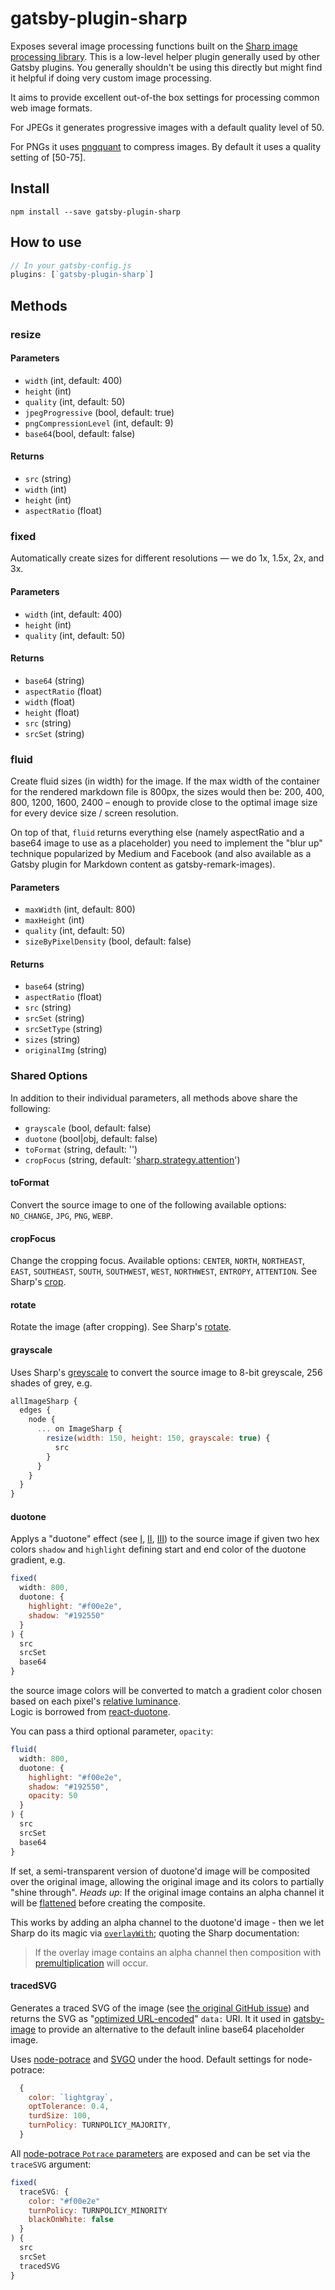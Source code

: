 # gatsby-plugin-sharp

Exposes several image processing functions built on the
[Sharp image processing library](https://github.com/lovell/sharp). This is a
low-level helper plugin generally used by other Gatsby plugins. You generally
shouldn't be using this directly but might find it helpful if doing very custom
image processing.

It aims to provide excellent out-of-the box settings for processing common web
image formats.

For JPEGs it generates progressive images with a default quality level of 50.

For PNGs it uses [pngquant](https://github.com/pornel/pngquant) to compress
images. By default it uses a quality setting of [50-75].

## Install

`npm install --save gatsby-plugin-sharp`

## How to use

```javascript
// In your gatsby-config.js
plugins: [`gatsby-plugin-sharp`]
```

## Methods

### resize

#### Parameters

- `width` (int, default: 400)
- `height` (int)
- `quality` (int, default: 50)
- `jpegProgressive` (bool, default: true)
- `pngCompressionLevel` (int, default: 9)
- `base64`(bool, default: false)

#### Returns

- `src` (string)
- `width` (int)
- `height` (int)
- `aspectRatio` (float)

### fixed

Automatically create sizes for different resolutions — we do 1x, 1.5x, 2x, and
3x.

#### Parameters

- `width` (int, default: 400)
- `height` (int)
- `quality` (int, default: 50)

#### Returns

- `base64` (string)
- `aspectRatio` (float)
- `width` (float)
- `height` (float)
- `src` (string)
- `srcSet` (string)

### fluid

Create fluid sizes (in width) for the image. If the max width of the container for the
rendered markdown file is 800px, the sizes would then be: 200, 400, 800, 1200,
1600, 2400 – enough to provide close to the optimal image size for every device
size / screen resolution.

On top of that, `fluid` returns everything else (namely aspectRatio and
a base64 image to use as a placeholder) you need to implement the "blur up"
technique popularized by Medium and Facebook (and also available as a Gatsby
plugin for Markdown content as gatsby-remark-images).

#### Parameters

- `maxWidth` (int, default: 800)
- `maxHeight` (int)
- `quality` (int, default: 50)
- `sizeByPixelDensity` (bool, default: false)

#### Returns

- `base64` (string)
- `aspectRatio` (float)
- `src` (string)
- `srcSet` (string)
- `srcSetType` (string)
- `sizes` (string)
- `originalImg` (string)

### Shared Options

In addition to their individual parameters, all methods above share the
following:

- `grayscale` (bool, default: false)
- `duotone` (bool|obj, default: false)
- `toFormat` (string, default: '')
- `cropFocus` (string, default: '[sharp.strategy.attention][6]')

#### toFormat

Convert the source image to one of the following available options: `NO_CHANGE`,
`JPG`, `PNG`, `WEBP`.

#### cropFocus

Change the cropping focus. Available options: `CENTER`, `NORTH`, `NORTHEAST`,
`EAST`, `SOUTHEAST`, `SOUTH`, `SOUTHWEST`, `WEST`, `NORTHWEST`, `ENTROPY`,
`ATTENTION`. See Sharp's [crop][6].

#### rotate

Rotate the image (after cropping). See Sharp's [rotate][7].

#### grayscale

Uses Sharp's [greyscale][8] to convert the source image to 8-bit greyscale, 256
shades of grey, e.g.

```javascript
allImageSharp {
  edges {
    node {
      ... on ImageSharp {
        resize(width: 150, height: 150, grayscale: true) {
          src
        }
      }
    }
  }
}
```

#### duotone

Applys a "duotone" effect (see [I][1], [II][2], [III][3]) to the source image if
given two hex colors `shadow` and `highlight` defining start and end color of
the duotone gradient, e.g.

```javascript
fixed(
  width: 800,
  duotone: {
    highlight: "#f00e2e",
    shadow: "#192550"
  }
) {
  src
  srcSet
  base64
}
```

the source image colors will be converted to match a gradient color chosen based
on each pixel's [relative luminance][4].\
Logic is borrowed from [react-duotone][5].

You can pass a third optional parameter, `opacity`:

```javascript
fluid(
  width: 800,
  duotone: {
    highlight: "#f00e2e",
    shadow: "#192550",
    opacity: 50
  }
) {
  src
  srcSet
  base64
}
```

If set, a semi-transparent version of duotone'd image will be composited over
the original image, allowing the original image and its colors to partially
"shine through". _Heads up_: If the original image contains an alpha channel it
will be [flattened][15] before creating the composite.

This works by adding an alpha channel to the duotone'd image - then we let Sharp
do its magic via
[`overlayWith`](http://sharp.dimens.io/en/stable/api-composite/#overlaywith);
quoting the Sharp documentation:

> If the overlay image contains an alpha channel then composition with
> <a href="https://en.wikipedia.org/wiki/Alpha_compositing">premultiplication</a>
> will occur.

#### tracedSVG

Generates a traced SVG of the image (see [the original GitHub issue][9]) and
returns the SVG as "[optimized URL-encoded][10]" `data:` URI. It it used in
[gatsby-image](/packages/gatsby-image/) to provide an
alternative to the default inline base64 placeholder image.

Uses [node-potrace][11] and [SVGO][12] under the hood. Default settings for
node-potrace:

```javascript
  {
    color: `lightgray`,
    optTolerance: 0.4,
    turdSize: 100,
    turnPolicy: TURNPOLICY_MAJORITY,
  }
```

All [node-potrace `Potrace` parameters][13] are exposed and can be set via the
`traceSVG` argument:

```javascript
fixed(
  traceSVG: {
    color: "#f00e2e"
    turnPolicy: TURNPOLICY_MINORITY
    blackOnWhite: false
  }
) {
  src
  srcSet
  tracedSVG
}
```

[1]: https://alistapart.com/article/finessing-fecolormatrix
[2]: http://blog.72lions.com/blog/2015/7/7/duotone-in-js
[3]: https://ines.io/blog/dynamic-duotone-svg-jade
[4]: https://en.wikipedia.org/wiki/Relative_luminance
[5]: https://github.com/nagelflorian/react-duotone
[6]: http://sharp.dimens.io/en/stable/api-resize/#crop
[7]: http://sharp.dimens.io/en/stable/api-operation/#rotate
[8]: http://sharp.dimens.io/en/stable/api-colour/#greyscale
[9]: https://github.com/gatsbyjs/gatsby/issues/2435
[10]: https://codepen.io/tigt/post/optimizing-svgs-in-data-uris
[11]: https://github.com/tooolbox/node-potrace
[12]: https://github.com/svg/svgo
[13]: https://github.com/tooolbox/node-potrace#parameters
[14]: https://github.com/oliver-moran/jimp
[15]: http://sharp.dimens.io/en/stable/api-operation/#flatten
